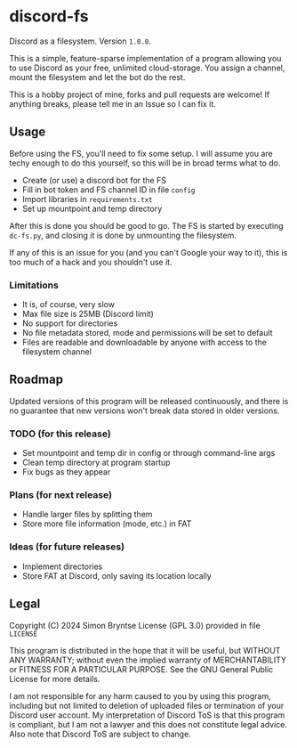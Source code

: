 # discord-fs
Discord as a filesystem.
Version `1.0.0`.

This is a simple, feature-sparse implementation of a program allowing you to use Discord as your free, unlimited cloud-storage.
You assign a channel, mount the filesystem and let the bot do the rest.

This is a hobby project of mine, forks and pull requests are welcome!
If anything breaks, please tell me in an Issue so I can fix it.

## Usage
Before using the FS, you'll need to fix some setup.
I will assume you are techy enough to do this yourself, so this will be in broad terms what to do.
- Create (or use) a discord bot for the FS
- Fill in bot token and FS channel ID in file `config`
- Import libraries in `requirements.txt`
- Set up mountpoint and temp directory

After this is done you should be good to go.
The FS is started by executing `dc-fs.py`, and closing it is done by unmounting the filesystem.

If any of this is an issue for you (and you can't Google your way to it), this is too much of a hack and you shouldn't use it.

### Limitations
- It is, of course, very slow
- Max file size is 25MB (Discord limit)
- No support for directories
- No file metadata stored, mode and permissions will be set to default
- Files are readable and downloadable by anyone with access to the filesystem channel

## Roadmap
Updated versions of this program will be released continuously, and there is no guarantee that new versions won't break data stored in older versions.

### TODO (for this release)
- Set mountpoint and temp dir in config or through command-line args
- Clean temp directory at program startup
- Fix bugs as they appear

### Plans (for next release)
- Handle larger files by splitting them
- Store more file information (mode, etc.) in FAT

### Ideas (for future releases)
- Implement directories
- Store FAT at Discord, only saving its location locally

## Legal
Copyright (C) 2024 Simon Bryntse
License (GPL 3.0) provided in file `LICENSE`

This program is distributed in the hope that it will be useful, but WITHOUT ANY WARRANTY;
without even the implied warranty of MERCHANTABILITY or FITNESS FOR A PARTICULAR PURPOSE.
See the GNU General Public License for more details.

I am not responsible for any harm caused to you by using this program, including but not limited to deletion of uploaded files or termination of your Discord user account.
My interpretation of Discord ToS is that this program is compliant, but I am not a lawyer and this does not constitute legal advice.
Also note that Discord ToS are subject to change.
